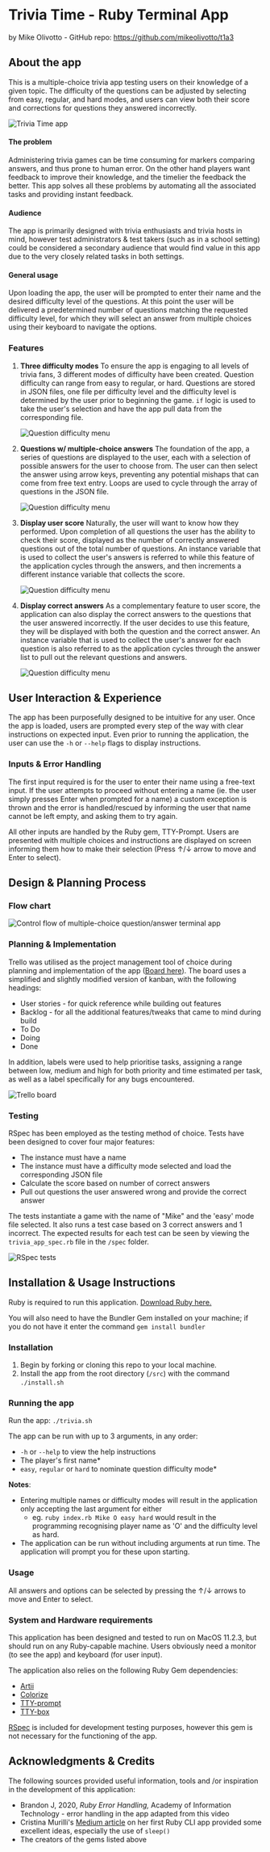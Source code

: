 # Trivia Time - Ruby Terminal App

by Mike Olivotto - GitHub repo: https://github.com/mikeolivotto/t1a3

## About the app

This is a multiple-choice trivia app testing users on their knowledge of a given topic. The difficulty of the questions can be adjusted by selecting from easy, regular, and hard modes, and users can view both their score and corrections for questions they answered incorrectly.

![Trivia Time app](./docs/trivia_time.png)

#### The problem

Administering trivia games can be time consuming for markers comparing answers, and thus prone to human error. On the other hand players want feedback to improve their knowledge, and the timelier the feedback the better. This app solves all these problems by automating all the associated tasks and providing instant feedback.

#### Audience

The app is primarily designed with trivia enthusiasts and trivia hosts in mind, however test administrators & test takers (such as in a school setting) could be considered a secondary audience that would find value in this app due to the very closely related tasks in both settings.

#### General usage

Upon loading the app, the user will be prompted to enter their name and the desired difficulty level of the questions. At this point the user will be delivered a predetermined number of questions matching the requested difficulty level, for which they will select an answer from multiple choices using their keyboard to navigate the options.

### Features

1. **Three difficulty modes**
   To ensure the app is engaging to all levels of trivia fans, 3 different modes of difficulty have been created. Question difficulty can range from easy to regular, or hard. Questions are stored in JSON files, one file per difficulty level and the difficulty level is determined by the user prior to beginning the game. `if` logic is used to take the user's selection and have the app pull data from the corresponding file.

   ![Question difficulty menu](./docs/difficulty.png)
   

2. **Questions w/ multiple-choice answers**
   The foundation of the app, a series of questions are displayed to the user, each with a selection of possible answers for the user to choose from. The user can then select the answer using arrow keys, preventing any potential mishaps that can come from free text entry.
   Loops are used to cycle through the array of questions in the JSON file.

   ![Question difficulty menu](./docs/multiple-choice.gif)
   

3. **Display user score**
   Naturally, the user will want to know how they performed. Upon completion of all questions the user has the ability to check their score, displayed as the number of correctly answered questions out of the total number of questions.
   An instance variable that is used to collect the user's answers is referred to while this feature of the application cycles through the answers, and then increments a different instance variable that collects the score.

   ![Question difficulty menu](./docs/score.png)
   

4. **Display correct answers**
   As a complementary feature to user score, the application can also display the correct answers to the questions that the user answered incorrectly. If the user decides to use this feature, they will be displayed with both the question and the correct answer.
   An instance variable that is used to collect the user's answer for each question is also referred to as the application cycles through the answer list to pull out the relevant questions and answers.

   ![Question difficulty menu](./docs/corrections.png)
   

## User Interaction & Experience

The app has been purposefully designed to be intuitive for any user. Once the app is loaded, users are prompted every step of the way with clear instructions on expected input. Even prior to running the application, the user can use the `-h` or `--help` flags to display instructions.

### Inputs & Error Handling

The first input required is for the user to enter their name using a free-text input. If the user attempts to proceed without entering a name (ie. the user simply presses Enter when prompted for a name) a custom exception is thrown and the error is handled/rescued by informing the user that name cannot be left empty, and asking them to try again.

All other inputs are handled by the Ruby gem, TTY-Prompt. Users are presented with multiple choices and instructions are displayed on screen informing them how to make their selection (Press ↑/↓ arrow to move and Enter to select).

## Design & Planning Process

### Flow chart

![Control flow of multiple-choice question/answer terminal app](./docs/terminal_app_flowchart.png)





### Planning & Implementation

Trello was utilised as the project management tool of choice during planning and implementation of the app ([Board here](https://trello.com/b/6wkeTboD/terminal-app)). The board uses a simplified and slightly modified version of kanban, with the following headings:

- User stories - for quick reference while building out features
- Backlog - for all the additional features/tweaks that came to mind during build
- To Do
- Doing
- Done

In addition, labels were used to help prioritise tasks, assigning a range between low, medium and high for both priority and time estimated per task, as well as a label specifically for any bugs encountered.

![Trello board](./docs/trello.png)



### Testing

RSpec has been employed as the testing method of choice. Tests have been designed to cover four major features:

* The instance must have a name
* The instance must have a difficulty mode selected and load the corresponding JSON file
* Calculate the score based on number of correct answers
* Pull out questions the user answered wrong and provide the correct answer



The tests instantiate a game with the name of "Mike" and the 'easy' mode file selected. It also runs a test case based on 3 correct answers and 1 incorrect. The expected results for each test can be seen by viewing the `trivia_app_spec.rb` file in the `/spec` folder.



![RSpec tests](./docs/tests.png)



## Installation & Usage Instructions

Ruby is required to run this application. [Download Ruby here.](https://www.ruby-lang.org/en/downloads/) 

You will also need to have the Bundler Gem installed on your machine; if you do not have it enter the command `gem install bundler`

### Installation

1. Begin by forking or cloning this repo to your local machine.
2. Install the app from the root directory (`/src`) with the  command `./install.sh `

### Running the app

Run the app: `./trivia.sh`

The app can be run with up to 3 arguments, in any order:

- `-h` or `--help` to view the help instructions
- The player's first name*
- `easy`, `regular` or `hard` to nominate question difficulty mode*

**Notes**: 

- Entering multiple names or difficulty modes will result in the application only accepting the last argument for either 
  - eg. `ruby index.rb Mike O easy hard` would result in the programming recognising player name as 'O' and the difficulty level as hard.
- The application can be run without including arguments at run time. The application will prompt you for these upon starting.

###  Usage

All answers and options can be selected by pressing the ↑/↓ arrows to move and Enter to select.



### System and Hardware requirements

This application has been designed and tested to run on MacOS 11.2.3, but should run on any Ruby-capable machine. Users obviously need a monitor (to see the app) and keyboard (for user input).

The application also relies on the following Ruby Gem dependencies:

- [Artii](https://rubygems.org/gems/artii/versions/2.1.2)
- [Colorize](https://github.com/fazibear/colorize)
- [TTY-prompt](https://github.com/piotrmurach/tty-prompt)
- [TTY-box](https://github.com/piotrmurach/tty-box)



[RSpec](https://rspec.info/) is included for development testing purposes, however this gem is not necessary for the functioning of the app.



## Acknowledgments & Credits

The following sources provided useful information, tools and /or inspiration in the development of this application:

- Brandon J, 2020, *Ruby Error Handling,* Academy of Information Technology  - error handling in the app adapted from this video
- Cristina Murilli's [Medium article](https://medium.com/@cristina_9416/my-first-ruby-cli-app-8804058df294) on her first Ruby CLI app provided some excellent ideas, especially the use of `sleep()`
- The creators of the gems listed above